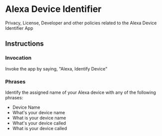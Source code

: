# Alexa Device Identifier
Privacy, License, Developer and other policies related to the Alexa Device Identifier App  
## Instructions
### Invocation
Invoke the app by saying, "Alexa, Identify Device" 
### Phrases
Identify the assigned name of your Alexa device with any of the following phrases:
- Device Name
- What's your device name
- What is your device name
- What's your device called
- What is your device called
